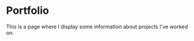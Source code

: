 Portfolio
=========

This is a page where I display some information about projects I've worked on.
